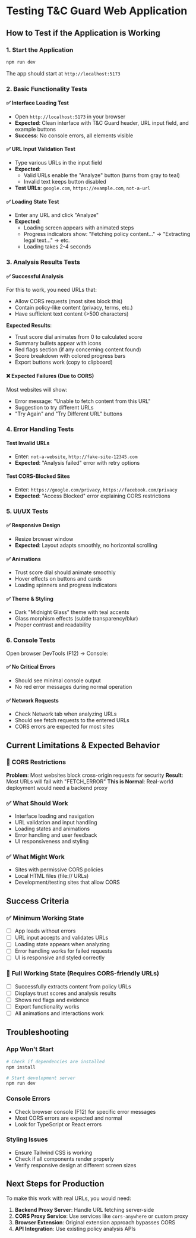 # Testing T&C Guard Web Application

## How to Test if the Application is Working

### 1. **Start the Application**
```bash
npm run dev
```
The app should start at `http://localhost:5173`

### 2. **Basic Functionality Tests**

#### ✅ **Interface Loading Test**
- Open `http://localhost:5173` in your browser
- **Expected**: Clean interface with T&C Guard header, URL input field, and example buttons
- **Success**: No console errors, all elements visible

#### ✅ **URL Input Validation Test**
- Type various URLs in the input field
- **Expected**: 
  - Valid URLs enable the "Analyze" button (turns from gray to teal)
  - Invalid text keeps button disabled
- **Test URLs**: `google.com`, `https://example.com`, `not-a-url`

#### ✅ **Loading State Test**
- Enter any URL and click "Analyze"
- **Expected**: 
  - Loading screen appears with animated steps
  - Progress indicators show: "Fetching policy content..." → "Extracting legal text..." → etc.
  - Loading takes 2-4 seconds

### 3. **Analysis Results Tests**

#### ✅ **Successful Analysis**
For this to work, you need URLs that:
- Allow CORS requests (most sites block this)
- Contain policy-like content (privacy, terms, etc.)
- Have sufficient text content (>500 characters)

**Expected Results**:
- Trust score dial animates from 0 to calculated score
- Summary bullets appear with icons
- Red flags section (if any concerning content found)
- Score breakdown with colored progress bars
- Export buttons work (copy to clipboard)

#### ❌ **Expected Failures (Due to CORS)**
Most websites will show:
- Error message: "Unable to fetch content from this URL"
- Suggestion to try different URLs
- "Try Again" and "Try Different URL" buttons

### 4. **Error Handling Tests**

#### Test Invalid URLs
- Enter: `not-a-website`, `http://fake-site-12345.com`
- **Expected**: "Analysis failed" error with retry options

#### Test CORS-Blocked Sites
- Enter: `https://google.com/privacy`, `https://facebook.com/privacy`
- **Expected**: "Access Blocked" error explaining CORS restrictions

### 5. **UI/UX Tests**

#### ✅ **Responsive Design**
- Resize browser window
- **Expected**: Layout adapts smoothly, no horizontal scrolling

#### ✅ **Animations**
- Trust score dial should animate smoothly
- Hover effects on buttons and cards
- Loading spinners and progress indicators

#### ✅ **Theme & Styling**
- Dark "Midnight Glass" theme with teal accents
- Glass morphism effects (subtle transparency/blur)
- Proper contrast and readability

### 6. **Console Tests**

Open browser DevTools (F12) → Console:

#### ✅ **No Critical Errors**
- Should see minimal console output
- No red error messages during normal operation

#### ✅ **Network Requests**
- Check Network tab when analyzing URLs
- Should see fetch requests to the entered URLs
- CORS errors are expected for most sites

## Current Limitations & Expected Behavior

### 🚫 **CORS Restrictions**
**Problem**: Most websites block cross-origin requests for security
**Result**: Most URLs will fail with "FETCH_ERROR"
**This is Normal**: Real-world deployment would need a backend proxy

### ✅ **What Should Work**
- Interface loading and navigation
- URL validation and input handling
- Loading states and animations
- Error handling and user feedback
- UI responsiveness and styling

### ✅ **What Might Work**
- Sites with permissive CORS policies
- Local HTML files (file:// URLs)
- Development/testing sites that allow CORS

## Success Criteria

### ✅ **Minimum Working State**
- [ ] App loads without errors
- [ ] URL input accepts and validates URLs
- [ ] Loading state appears when analyzing
- [ ] Error handling works for failed requests
- [ ] UI is responsive and styled correctly

### 🎯 **Full Working State** (Requires CORS-friendly URLs)
- [ ] Successfully extracts content from policy URLs
- [ ] Displays trust scores and analysis results
- [ ] Shows red flags and evidence
- [ ] Export functionality works
- [ ] All animations and interactions work

## Troubleshooting

### App Won't Start
```bash
# Check if dependencies are installed
npm install

# Start development server
npm run dev
```

### Console Errors
- Check browser console (F12) for specific error messages
- Most CORS errors are expected and normal
- Look for TypeScript or React errors

### Styling Issues
- Ensure Tailwind CSS is working
- Check if all components render properly
- Verify responsive design at different screen sizes

## Next Steps for Production

To make this work with real URLs, you would need:
1. **Backend Proxy Server**: Handle URL fetching server-side
2. **CORS Proxy Service**: Use services like `cors-anywhere` or custom proxy
3. **Browser Extension**: Original extension approach bypasses CORS
4. **API Integration**: Use existing policy analysis APIs
